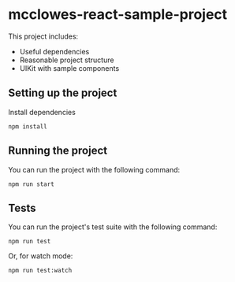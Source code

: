 # mcclowes-react-sample-project

This project includes:
- Useful dependencies
- Reasonable project structure
- UIKit with sample components

## Setting up the project

Install dependencies

`npm install`

## Running the project

You can run the project with the following command:

`npm run start`

## Tests

You can run the project's test suite with the following command:

`npm run test`

Or, for watch mode:

`npm run test:watch`
